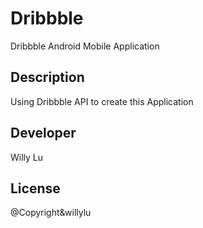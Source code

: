 # Dribbble
Dribbble Android Mobile Application 

## Description
Using Dribbble API to create this Application

## Developer
Willy Lu

## License
@Copyright&willylu
